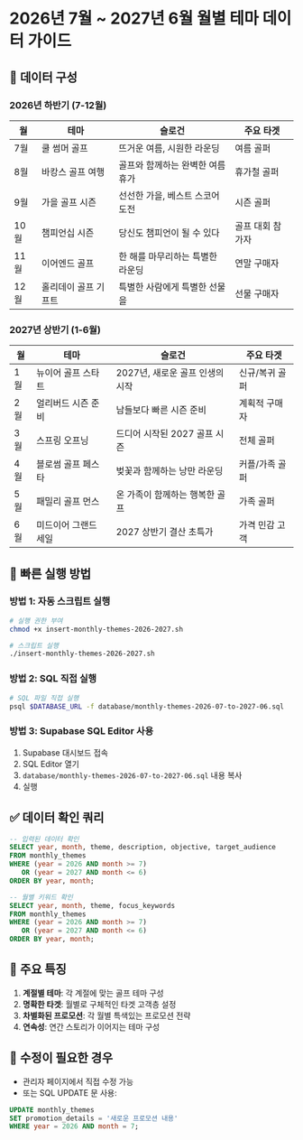 # 2026년 7월 ~ 2027년 6월 월별 테마 데이터 가이드

## 📅 데이터 구성

### 2026년 하반기 (7-12월)
| 월 | 테마 | 슬로건 | 주요 타겟 |
|---|------|--------|----------|
| 7월 | 쿨 썸머 골프 | 뜨거운 여름, 시원한 라운딩 | 여름 골퍼 |
| 8월 | 바캉스 골프 여행 | 골프와 함께하는 완벽한 여름휴가 | 휴가철 골퍼 |
| 9월 | 가을 골프 시즌 | 선선한 가을, 베스트 스코어 도전 | 시즌 골퍼 |
| 10월 | 챔피언십 시즌 | 당신도 챔피언이 될 수 있다 | 골프 대회 참가자 |
| 11월 | 이어엔드 골프 | 한 해를 마무리하는 특별한 라운딩 | 연말 구매자 |
| 12월 | 홀리데이 골프 기프트 | 특별한 사람에게 특별한 선물을 | 선물 구매자 |

### 2027년 상반기 (1-6월)
| 월 | 테마 | 슬로건 | 주요 타겟 |
|---|------|--------|----------|
| 1월 | 뉴이어 골프 스타트 | 2027년, 새로운 골프 인생의 시작 | 신규/복귀 골퍼 |
| 2월 | 얼리버드 시즌 준비 | 남들보다 빠른 시즌 준비 | 계획적 구매자 |
| 3월 | 스프링 오프닝 | 드디어 시작된 2027 골프 시즌 | 전체 골퍼 |
| 4월 | 블로썸 골프 페스타 | 벚꽃과 함께하는 낭만 라운딩 | 커플/가족 골퍼 |
| 5월 | 패밀리 골프 먼스 | 온 가족이 함께하는 행복한 골프 | 가족 골퍼 |
| 6월 | 미드이어 그랜드 세일 | 2027 상반기 결산 초특가 | 가격 민감 고객 |

## 🚀 빠른 실행 방법

### 방법 1: 자동 스크립트 실행
```bash
# 실행 권한 부여
chmod +x insert-monthly-themes-2026-2027.sh

# 스크립트 실행
./insert-monthly-themes-2026-2027.sh
```

### 방법 2: SQL 직접 실행
```bash
# SQL 파일 직접 실행
psql $DATABASE_URL -f database/monthly-themes-2026-07-to-2027-06.sql
```

### 방법 3: Supabase SQL Editor 사용
1. Supabase 대시보드 접속
2. SQL Editor 열기
3. `database/monthly-themes-2026-07-to-2027-06.sql` 내용 복사
4. 실행

## ✅ 데이터 확인 쿼리
```sql
-- 입력된 데이터 확인
SELECT year, month, theme, description, objective, target_audience
FROM monthly_themes 
WHERE (year = 2026 AND month >= 7) 
   OR (year = 2027 AND month <= 6)
ORDER BY year, month;

-- 월별 키워드 확인
SELECT year, month, theme, focus_keywords
FROM monthly_themes 
WHERE (year = 2026 AND month >= 7) 
   OR (year = 2027 AND month <= 6)
ORDER BY year, month;
```

## 📝 주요 특징
1. **계절별 테마**: 각 계절에 맞는 골프 테마 구성
2. **명확한 타겟**: 월별로 구체적인 타겟 고객층 설정
3. **차별화된 프로모션**: 각 월별 특색있는 프로모션 전략
4. **연속성**: 연간 스토리가 이어지는 테마 구성

## 🔧 수정이 필요한 경우
- 관리자 페이지에서 직접 수정 가능
- 또는 SQL UPDATE 문 사용:
```sql
UPDATE monthly_themes 
SET promotion_details = '새로운 프로모션 내용'
WHERE year = 2026 AND month = 7;
```
